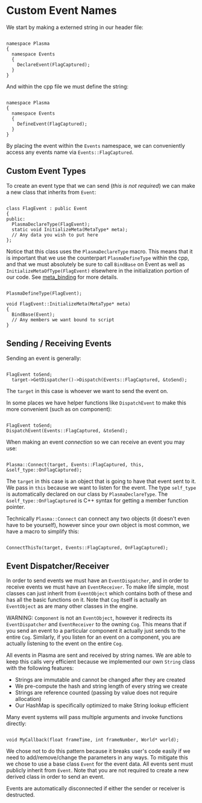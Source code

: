 # Custom Event Names

We start by making a externed string in our header file:
<pre><code class="language-csharp">
namespace Plasma
{
  namespace Events
  {
    DeclareEvent(FlagCaptured);
  }
}
</code></pre>
And within the cpp file we must define the string:

<pre><code class="language-csharp">
namespace Plasma
{
  namespace Events
  {
    DefineEvent(FlagCaptured);
  }
}
</code></pre>

By placing the event within the `Events` namespace, we can conveniently access any events name via `Events::FlagCaptured`.

Custom Event Types
------------------
To create an event type that we can send (*this is not required*) we can make a new class that inherits from `Event`:

<pre><code class="language-csharp">
class FlagEvent : public Event
{
public:
  PlasmaDeclareType(FlagEvent);
  static void InitializeMeta(MetaType* meta);
  // Any data you wish to put here
};
</code></pre>
Notice that this class uses the `PlasmaDeclareType` macro. This means that it is important that we use the counterpart `PlasmaDefineType` within the cpp, and that we must absolutely be sure to call `BindBase` on Event as well as `InitializeMetaOfType(FlagEvent)` elsewhere in the initialization portion of our code. See [meta_binding](https://github.com/PlasmaEngine/PlasmaDocs/blob/master/plasma_source_documentation/meta_binding.markdown) for more details.

<pre><code class="language-csharp">
PlasmaDefineType(FlagEvent);

void FlagEvent::InitializeMeta(MetaType* meta)
{
  BindBase(Event);
  // Any members we want bound to script
}
</code></pre>

Sending / Receiving Events
--------------------------
Sending an event is generally:

<pre><code class="language-csharp">
FlagEvent toSend;
  target->GetDispatcher()->Dispatch(Events::FlagCaptured, &toSend);
</code></pre>

The `target` in this case is whoever we want to send the event on.

In some places we have helper functions like `DispatchEvent` to make this more convenient (such as on component):

<pre><code class="language-csharp">
FlagEvent toSend;
DispatchEvent(Events::FlagCaptured, &toSend);
</code></pre>
When making an event *connection* so we can receive an event you may use:

<pre><code class="language-csharp">
Plasma::Connect(target, Events::FlagCaptured, this, &self_type::OnFlagCaptured);
</code></pre>

The `target` in this case is an object that is going to have that event sent to it. We pass in `this` because we want to listen for the event. The type `self_type` is automatically declared on our class by `PlasmaDeclareType`. The `&self_type::OnFlagCaptured` is C++ syntax for getting a member function pointer.

Technically `Plasma::Connect` can connect any two objects (it doesn't even have to be yourself), however since your own object is most common, we have a macro to simplify this:

<pre><code class="language-csharp">
ConnectThisTo(target, Events::FlagCaptured, OnFlagCaptured);
</code></pre>

Event Dispatcher/Receiver
-------------------------
In order to send events we must have an `EventDispatcher`, and in order to receive events we must have an `EventReceiver`. To make life simple, most classes can just inherit from `EventObject` which contains both of these and has all the basic functions on it. Note that `Cog` itself is actually an `EventObject` as are many other classes in the engine.

WARNING: `Component` is not an `EventObject`, however it redirects its `EventDispatcher` and `EventReceiver` to the owning `Cog`. This means that if you send an event to a particular component it actually just sends to the entire `Cog`. Similarly, if you listen for an event on a component, you are actually listening to the event on the entire `Cog`.

All events in Plasma are sent and received by string names. We are able to keep this calls very efficient because we implemented our own `String` class with the following features:

- Strings are immutable and cannot be changed after they are created
- We pre-compute the hash and string length of every string we create
- Strings are reference counted (passing by value does not require allocation)
- Our HashMap is specifically optimized to make String lookup efficient

Many event systems will pass multiple arguments and invoke functions directly:

<pre><code class="language-csharp">
void MyCallback(float frameTime, int frameNumber, World* world);
</code></pre>

We chose not to do this pattern because it breaks user's code easily if we need to add/remove/change the parameters in any ways. To mitigate this we chose to use a base class `Event` for the event data. All events sent must publicly inherit from `Event`. Note that you are not required to create a new derived class in order to send an event.

Events are automatically disconnected if either the sender or receiver is destructed.
 

 